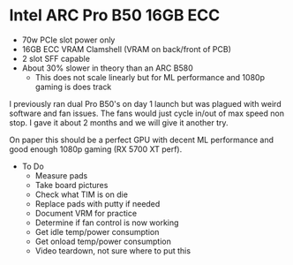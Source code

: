 # Intel ARC Pro B50 16GB ECC

- 70w PCIe slot power only
- 16GB ECC VRAM Clamshell (VRAM on back/front of PCB)
- 2 slot SFF capable
- About 30% slower in theory than an ARC B580
    - This does not scale linearly but for ML performance and 1080p gaming is does track

I previously ran dual Pro B50's on day 1 launch but was plagued with weird software and fan issues. The fans would just cycle in/out of max speed non stop. I gave it about 2 months and we will give it another try.

On paper this should be a perfect GPU with decent ML performance and good enough 1080p gaming (RX 5700 XT perf).

- To Do
    - Measure pads
    - Take board pictures
    - Check what TIM is on die
    - Replace pads with putty if needed
    - Document VRM for practice
    - Determine if fan control is now working
    - Get idle temp/power consumption
    - Get onload temp/power consumption
    - Video teardown, not sure where to put this